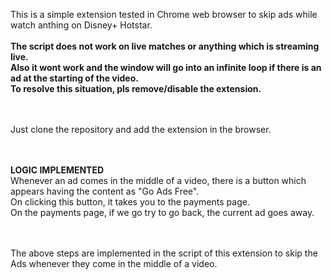 This is a simple extension tested in Chrome web browser to skip ads while watch anthing on Disney+ Hotstar.
<br><br>
<b>The script does not work on live matches or anything which is streaming live.</b>
<br>
<b>Also it wont work and the window will go into an infinite loop if there is an ad at the starting of the video.</b>
<br>
<b>To resolve this situation, pls remove/disable the extension.</b>

<br><br>
Just clone the repository and add the extension in the browser.

<br><br>
<b>LOGIC IMPLEMENTED</b>
<br>
Whenever an ad comes in the middle of a video, there is a button which appears having the content as "Go Ads Free".
<br>
On clicking this button, it takes you to the payments page.
<br>
On the payments page, if we go try to go back, the current ad goes away.

<br><br>
The above steps are implemented in the script of this extension to skip the Ads whenever they come in the middle of a video.
